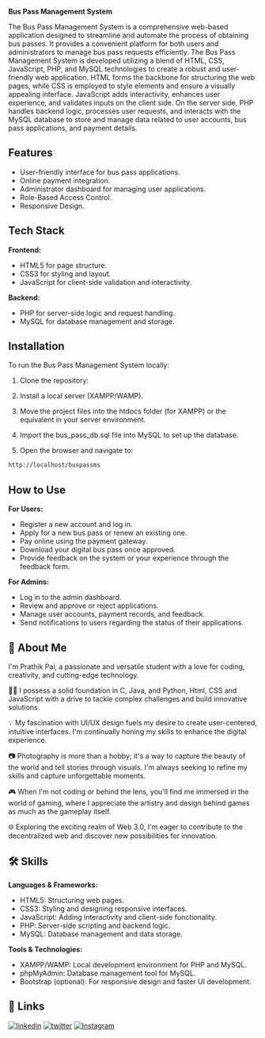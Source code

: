 
**Bus Pass Management System**

The Bus Pass Management System is a comprehensive web-based application designed to streamline and automate the process of obtaining bus passes. It provides a convenient platform for both users and administrators to manage bus pass requests efficiently. The Bus Pass Management System is developed utilizing a blend of HTML, CSS, JavaScript, PHP, and MySQL technologies to create a robust and user-friendly web application. HTML forms the backbone for structuring the web pages, while CSS is employed to style elements and ensure a visually appealing interface. JavaScript adds interactivity, enhances user experience, and validates inputs on the client side. On the server side, PHP handles backend logic, processes user requests, and interacts with the MySQL database to store and manage data related to user accounts, bus pass applications, and payment details.





## Features

- User-friendly interface for bus pass applications.
- Online payment integration.
- Administrator dashboard for managing user applications.
- Role-Based Access Control.
- Responsive Design.


## Tech Stack

**Frontend:**
- HTML5 for page structure.
- CSS3 for styling and layout.
- JavaScript for client-side validation and interactivity.

**Backend:**
- PHP for server-side logic and request handling.
- MySQL for database management and storage.

## Installation
To run the Bus Pass Management System locally:
1. Clone the repository:

2. Install a local server (XAMPP/WAMP).

3. Move the project files into the htdocs folder (for XAMPP) or the equivalent in your server environment.

4. Import the bus_pass_db.sql file into MySQL to set up the database.

5. Open the browser and navigate to:
```bash 
http://localhost/buspassms
```

## How to Use
**For Users:**
- Register a new account and log in.
- Apply for a new bus pass or renew an existing one.
- Pay online using the payment gateway.
- Download your digital bus pass once approved.
- Provide feedback on the system or your experience through the feedback form.

**For Admins:**
- Log in to the admin dashboard.
- Review and approve or reject applications.
- Manage user accounts, payment records, and feedback.
- Send notifications to users regarding the status of their applications.
## 🚀 About Me
I'm Prathik Pai, a passionate and versatile student with a love for coding, creativity, and cutting-edge technology. 

👨‍💻 I possess a solid foundation in C, Java, and Python, Html, CSS and JavaScript with a drive to tackle complex challenges and build innovative solutions.

💡 My fascination with UI/UX design fuels my desire to create user-centered, intuitive interfaces. I'm continually honing my skills to enhance the digital experience.

📷 Photography is more than a hobby; it's a way to capture the beauty of the world and tell stories through visuals. I'm always seeking to refine my skills and capture unforgettable moments.

🎮 When I'm not coding or behind the lens, you'll find me immersed in the world of gaming, where I appreciate the artistry and design behind games as much as the gameplay itself.

🌐 Exploring the exciting realm of Web 3.0, I'm eager to contribute to the decentralized web and discover new possibilities for innovation.

## 🛠 Skills
**Languages & Frameworks:**
- HTML5: Structuring web pages.
- CSS3: Styling and designing responsive interfaces.
- JavaScript: Adding interactivity and client-side functionality.
- PHP: Server-side scripting and backend logic.
- MySQL: Database management and data storage.
  
**Tools & Technologies:**
- XAMPP/WAMP: Local development environment for PHP and MySQL.
- phpMyAdmin: Database management tool for MySQL.
- Bootstrap (optional): For responsive design and faster UI development.
## 🔗 Links
[![linkedin](https://img.shields.io/badge/linkedin-0A66C2?style=for-the-badge&logo=linkedin&logoColor=white)](https://www.linkedin.com/in/prathikpai18)
[![twitter](https://img.shields.io/badge/twitter-1DA1F2?style=for-the-badge&logo=twitter&logoColor=white)](https://x.com/Prathik__Pai)
[![Instagram](https://img.shields.io/badge/instagram-E4405F?style=for-the-badge&logo=instagram&logoColor=white)](https://instagram.com/ig__prathik)
